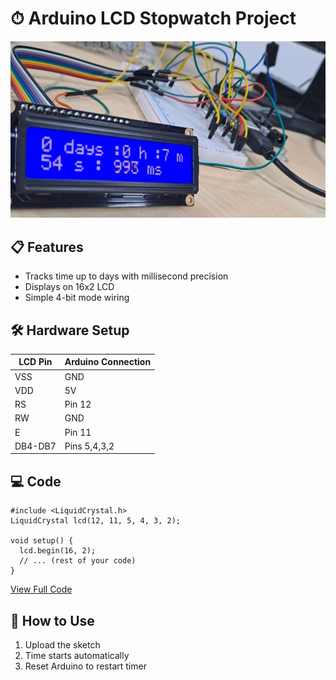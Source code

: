 # ⏱ Arduino LCD Stopwatch Project

![Demo](Assets/stopwatchshowcase.png)

## 📋 Features
- Tracks time up to days with millisecond precision
- Displays on 16x2 LCD
- Simple 4-bit mode wiring

## 🛠 Hardware Setup

| LCD Pin | Arduino Connection |
|---------|--------------------|
| VSS     | GND                |
| VDD     | 5V                 |
| RS      | Pin 12             |
| RW      | GND                |
| E       | Pin 11             |
| DB4-DB7 | Pins 5,4,3,2       |

## 💻 Code
```arduino
#include <LiquidCrystal.h>
LiquidCrystal lcd(12, 11, 5, 4, 3, 2);

void setup() {
  lcd.begin(16, 2);
  // ... (rest of your code)
}
```
[View Full Code](Arduino/lcd_stopwatch.ino)

## 🔌 How to Use
1. Upload the sketch
2. Time starts automatically
3. Reset Arduino to restart timer
